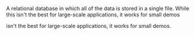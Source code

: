 A relational database in which all of the data is stored in a single file. While this isn't the best for large-scale applications, it works for small demos

isn't the best for large-scale applications, it works for small demos.